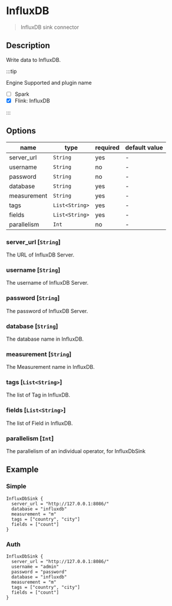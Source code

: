 # InfluxDB

> InfluxDB sink connector

## Description

Write data to InfluxDB.

:::tip

Engine Supported and plugin name

* [ ] Spark
* [x] Flink: InfluxDB

:::

## Options

| name        | type           | required | default value |
| ----------- | -------------- | -------- | ------------- |
| server_url  | `String`       | yes      | -             |
| username    | `String`       | no       | -             |
| password    | `String`       | no       | -             |
| database    | `String`       | yes      | -             |
| measurement | `String`       | yes      | -             |
| tags        | `List<String>` | yes      | -             |
| fields      | `List<String>` | yes      | -             |
| parallelism | `Int`          | no       | -             |

### server_url [`String`]

The URL of InfluxDB Server.

### username [`String`]

The username of InfluxDB Server.

### password [`String`]

The password of InfluxDB Server.

### database [`String`]

The database name in InfluxDB.

### measurement [`String`]

The Measurement name in InfluxDB.

### tags [`List<String>`]

The list of Tag in InfluxDB.

### fields [`List<String>`]

The list of Field in InfluxDB.

### parallelism [`Int`]

The parallelism of an individual operator, for InfluxDbSink


## Example

### Simple

```hocon
InfluxDbSink {
  server_url = "http://127.0.0.1:8086/"
  database = "influxdb"
  measurement = "m"
  tags = ["country", "city"]
  fields = ["count"]
}
```

### Auth

```hocon
InfluxDbSink {
  server_url = "http://127.0.0.1:8086/"
  username = "admin"
  password = "password"
  database = "influxdb"
  measurement = "m"
  tags = ["country", "city"]
  fields = ["count"]
}
```
